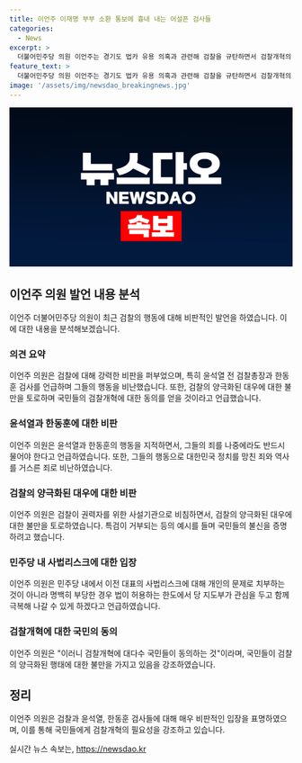 ```yaml
---
title: 이언주 이재명 부부 소환 통보에 흉내 내는 어설픈 검사들
categories:
  - News
excerpt: >
  더불어민주당 의원 이언주는 경기도 법카 유용 의혹과 관련해 검찰을 규탄하면서 검찰개혁의 필요성을 강조했다. 그는 검찰을 권력자를 위한 사설기관으로 비판하고, 윤석열과 한동훈을 언급하며 국민의 동의가 필요하다고 주장했다. 이어 민주당 집권을 위협할 수도 있는 사법리스크 문제에 대한 관심을 표명했으며, 8.18전당대회 최고위원 출마를 선언했다.
feature_text: >
  더불어민주당 의원 이언주는 경기도 법카 유용 의혹과 관련해 검찰을 규탄하면서 검찰개혁의 필요성을 강조했다. 그는 검찰을 권력자를 위한 사설기관으로 비판하고, 윤석열과 한동훈을 언급하며 국민의 동의가 필요하다고 주장했다. 이어 민주당 집권을 위협할 수도 있는 사법리스크 문제에 대한 관심을 표명했으며, 8.18전당대회 최고위원 출마를 선언했다.
image: '/assets/img/newsdao_breakingnews.jpg'
---
```


<p><img src="/assets/img/newsdao_breakingnews.jpg" alt="cryptoinkorea 속보" /></p>

<h2 data-ke-size="size26">이언주 의원 발언 내용 분석</h2>

<p data-ke-size="size16">이언주 더불어민주당 의원이 최근 검찰의 행동에 대해 비판적인 발언을 하였습니다. 이에 대한 내용을 분석해보겠습니다.</p>

<h3>의견 요약</h3>

<p data-ke-size="size16">이언주 의원은 검찰에 대해 강력한 비판을 퍼부었으며, 특히 윤석열 전 검찰총장과 한동훈 검사를 언급하며 그들의 행동을 비난했습니다. 또한, 검찰의 양극화된 대우에 대한 불만을 토로하며 국민들의 검찰개혁에 대한 동의를 얻을 것이라고 언급했습니다.</p>

<h3>윤석열과 한동훈에 대한 비판</h3>

<p data-ke-size="size16">이언주 의원은 윤석열과 한동훈의 행동을 지적하면서, 그들의 죄를 나중에라도 반드시 물어야 한다고 언급하였습니다. 또한, 그들의 행동으로 대한민국 정치를 망친 죄와 역사를 거스른 죄로 비난하였습니다.</p>

<h3>검찰의 양극화된 대우에 대한 비판</h3>

<p data-ke-size="size16">이언주 의원은 검찰이 권력자를 위한 사설기관으로 비침하면서, 검찰의 양극화된 대우에 대한 불만을 토로하였습니다. 특검이 거부되는 등의 예시를 들며 국민들의 불신을 증명하려고 했습니다.</p>

<h3>민주당 내 사법리스크에 대한 입장</h3>

<p data-ke-size="size16">이언주 의원은 민주당 내에서 이전 대표의 사법리스크에 대해 개인의 문제로 치부하는 것이 아니라 명백히 부당한 경우 법이 허용하는 한도에서 당 지도부가 관심을 두고 함께 극복해 나갈 수 있게 하겠다고 언급하였습니다.</p>

<h3>검찰개혁에 대한 국민의 동의</h3>

<p data-ke-size="size16">이언주 의원은 "이러니 검찰개혁에 대다수 국민들이 동의하는 것"이라며, 국민들이 검찰의 양극화된 행태에 대한 불만을 가지고 있음을 강조하였습니다.</p>

<h2 data-ke-size="size26">정리</h2>

<p data-ke-size="size16">이언주 의원은 검찰과 윤석열, 한동훈 검사들에 대해 매우 비판적인 입장을 표명하였으며, 이를 통해 국민들에게 검찰개혁의 필요성을 강조하고 있습니다.</p>
실시간 뉴스 속보는, <a href="https://newsdao.kr" rel="dofollow">https://newsdao.kr</a>



